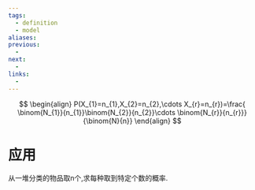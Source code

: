 ```yaml
---
tags:
  - definition
  - model
aliases:
previous:
  - 
next:
  - 
links:
  -
---
```


$$
\begin{align}
P(X_{1}=n_{1},X_{2}=n_{2},\cdots X_{r}=n_{r})=\frac{ \binom{N_{1}}{n_{1}}\binom{N_{2}}{n_{2}}\cdots \binom{N_{r}}{n_{r}}}{\binom{N}{n}}
\end{align}
$$

# 应用
从一堆分类的物品取n个,求每种取到特定个数的概率.
